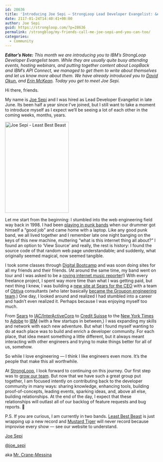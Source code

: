 ```yaml
---
id: 28636
title: 'Introducing Joe Sepi – StrongLoop Lead Developer Evangelist: &#8220;My Friends Call Me Joe Sepi and You Can Too&#8221;'
date: 2117-01-24T14:40:41+00:00
author: Joe Sepi
guid: https://strongloop.com/?p=28636
permalink: /strongblog/my-friends-call-me-joe-sepi-and-you-can-too/
categories:
  - Community
---
```

_**Editor’s Note:** This month we are introducing you to IBM’s StrongLoop Developer Evangelist team. While they are usually quite busy attending events, hosting webinars, and putting together content about LoopBack and IBM’s API Connect, we managed to get them to write about themselves and let us know more about them. We have already introduced you to [David Okun.](https://strongloop.com/strongblog/introducing-david-okun-strongloop-developer-evangelist/) and [Erin McKean](https://strongloop.com/strongblog/introducing-erin-mckean-strongloop-lead-developer-evangelist/). Today you get to meet Joe Sepi._

Hi there, friends.

My name is [Joe Sepi](http://JoeSepi.com) and I was hired as Lead Developer Evangelist in late June. Its been half a year since I’ve joined, but I still want to take a moment to introduce myself as I expect we&#8217;ll be seeing a lot of each other in the coming weeks, months, years.<!--more-->

[<img class="size-medium wp-image-28649 alignright" src="{{site.url}}/blog-assets/2017/01/sepi-rock-210x300.jpg" alt="Joe Sepi - Least Best Beast" width="210" height="300"  />]({{site.url}}/blog-assets/2017/01/sepi-rock.jpg)

Let me start from the beginning: I stumbled into the web engineering field way back in 1998. I had been [playing in punk bands](https://open.spotify.com/artist/2Q8631j9ITeWJnGzAJMjsN) when our drummer got himself a “good job” and came home with a laptop. Like any good punk band, we all lived together and I remember late one night banging on the keys of this new machine, muttering “what is this internet thing all about?” I found an option to ‘View Source’ and really, the rest is history: I found the source code of that random web page understandable; and suddenly, what originally seemed magical, now seemed tangible.

I took some classes through [Digital Bootcamp](http://digitalbootcamp.com/) and was soon doing sites for all my friends and their friends. (At around the same time, my band went on tour and I was asked to be a [roving internet music reporter](http://web.archive.org/web/20010702051800/http://www.hardroad.com/OnTheRoad/index.cfm?action=journalistinfo&journalistID=3)!) With every freelance project, I spent way more time than what I was getting paid, but next thing I knew, I was building a [new site at Sears for the CEO](http://web.archive.org/web/20131206101641/http://www.managemylife.com/) with a team of [Obtiva](https://www.crunchbase.com/organization/obtiva#/entity) consultants (who later basically [became the Groupon engineering team](https://techcrunch.com/2011/08/04/groupon-acquires-software-devlopment-startup-obtiva/).) One day, I looked around and realized I had stumbled into a career and hadn’t even realized it. Perhaps because I was enjoying myself too much.

From [Sears](http://www.sears.com/) to [IAC/InterActiveCorp](http://iac.com/brands) to [Credit Suisse](https://plus.credit-suisse.com) to the [New York Times](https://open.blogs.nytimes.com/2013/05/29/promises-promises/) to [Adobe](https://www.myportfolio.com/) to [IBM](http://ibm.com) (with a few startups in between,) I was expanding my skills and network with each new adventure. But what I found myself wanting to do at each place was to build and enrich a developer community. For each place, that idea meant something a little different, but it always meant interacting with other engineers and trying to make things better for all of us, somehow.

So while I love engineering &#8212; I think I like engineers even more. It&#8217;s the people that make this all worthwhile.

At [StrongLoop](http://strongloop.com), I look forward to continuing on this journey. Our first step was to [grow our team](https://twitter.com/joe_sepi/status/756179438665162752). But now that we have such a great group put together, I am focused intently on contributing back to the developer community in many ways: sharing knowledge, enhancing tools, building proof-of-concepts, leading events, sparking ideas, and, above all else, building relationships. At the end of the day, I expect that these relationships will outlast all of our backlog of feature requests and bug reports. 🙂

P.S. If you are curious, I am currently in two bands. [Least Best Beast](http://LeastBestBeast.com) is just wrapping up a new record and [Mustard Tiger](http://MustardTiger.Rocks) will never record because improvise every show &#8212; see our website to understand.

[Joe Sepi](http://joesepi.com)
  
[@joe_sepi](https://twitter.com/joe_sepi)
  
aka [Mr. Crane-Messina](http://crane-messina.com/)
